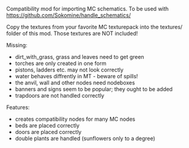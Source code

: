 
Compatibility mod for importing MC schematics.
To be used with https://github.com/Sokomine/handle_schematics/

Copy the textures from your favorite MC texturepack into the
textures/ folder of this mod. Those textures are NOT included!

Missing:
* dirt_with_grass, grass and leaves need to get green
* torches are only created in one form
* pistons, ladders etc. may not look correctly
* water behaves diffrently in MT - beware of spills!
* the anvil, wall and other nodes need nodeboxes
* banners and signs seem to be popular; they ought to be added
* trapdoors are not handled correctly

Features:
* creates compatibility nodes for many MC nodes
* beds are placed correctly
* doors are placed correctly
* double plants are handled (sunflowers only to a degree)
